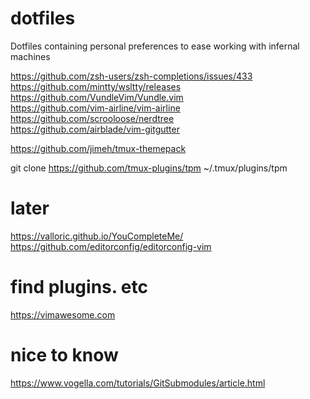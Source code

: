# dotfiles
Dotfiles containing personal preferences to ease working with infernal machines

https://github.com/zsh-users/zsh-completions/issues/433  
https://github.com/mintty/wsltty/releases  
https://github.com/VundleVim/Vundle.vim  
https://github.com/vim-airline/vim-airline  
https://github.com/scrooloose/nerdtree  
https://github.com/airblade/vim-gitgutter

https://github.com/jimeh/tmux-themepack

git clone https://github.com/tmux-plugins/tpm ~/.tmux/plugins/tpm


# later
https://valloric.github.io/YouCompleteMe/
https://github.com/editorconfig/editorconfig-vim

# find plugins. etc
https://vimawesome.com

# nice to know
https://www.vogella.com/tutorials/GitSubmodules/article.html
